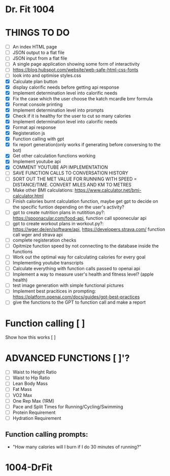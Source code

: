 # Dr. Fit 1004

# THINGS TO DO

- [ ] An index HTML page
- [ ] JSON output to a flat file
- [ ] JSON input from a flat file
- [ ] A single page application showing some form of interactivity
- [ ] https://blog.hubspot.com/website/web-safe-html-css-fonts
- [ ] look into and optimise styles.css
- [X] Calculate plan button
- [X] display calorific needs before getting api response
- [X] Implement determination level into calorific needs
- [X] Fix the case which the user choose the katch mcardle bmr formula
- [X] Format console printing
- [X] Implement determination level into prompts
- [X] Check if it is healthy for the user to cut so many calories
- [X] Implement determination level into calorific needs
- [X] Format api response
- [X] Registeration js
- [X] Function calling with gpt
- [X] fix report generation(only works if generating before conversing to the bot)
- [X] Get other calculation functions working
- [X] Implement youtube api
- [X] COMMENT YOUTUBE API IMPLEMENTATION
- [ ] SAVE FUNCTION CALLS TO CONVERSATION HISTORY
- [ ] SORT OUT THE MET VALUE FOR RUNNING WITH SPEED = DISTANCE/TIME. CONVERT MILES AND KM TO METRES
- [ ] Make other BMI calculations: https://www.calculator.net/bmi-calculator.html
- [ ] Finish calories burnt calculation function, maybe get gpt to decide on the specific funtion depending on the user's activity?
- [ ] gpt to create nutrition plans in nutitition.py?: https://spoonacular.com/food-api, function call spoonecular api
- [ ] gpt to create workout plans in workout.py?: https://wger.de/en/software/api, https://developers.strava.com/ function call wger and strava api
- [ ] complete registeration checks
- [ ] Opitmize function speed by not connecting to the database inside the functions
- [ ] Work out the optimal way for calculating calories for every goal
- [ ] Implementing youtube transcripts
- [ ] Calculate everything with function calls passed to openai api
- [ ] Implement a way to measure user's health and fitness level? (apple health)
- [ ] test image generation with simple functional pictures
- [ ] Implement best pracitices in prompting: https://platform.openai.com/docs/guides/gpt-best-practices
- [ ] give the functions to the GPT to function call and make a report

# Function calling [ ]

Show how this works [ ]

# ADVANCED FUNCTIONS  [ ]'?

- [ ] Waist to Height Ratio
- [ ] Waist to Hip Ratio
- [ ] Lean Body Mass
- [ ] Fat Mass
- [ ] VO2 Max
- [ ] One Rep Max (1RM)
- [ ] Pace and Split Times for Running/Cycling/Swimming
- [ ] Protein Requirement
- [ ] Hydration Requirement

## Function calling prompts:

- "How many calories will I burn if I do 30 minutes of running?"

# 1004-DrFit
